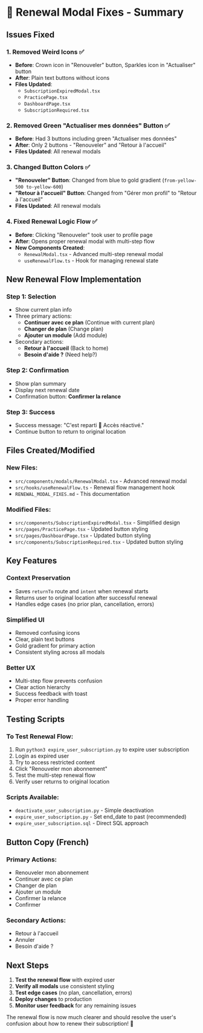# 🔄 Renewal Modal Fixes - Summary

## **Issues Fixed**

### **1. Removed Weird Icons** ✅
- **Before**: Crown icon in "Renouveler" button, Sparkles icon in "Actualiser" button
- **After**: Plain text buttons without icons
- **Files Updated**: 
  - `SubscriptionExpiredModal.tsx`
  - `PracticePage.tsx`
  - `DashboardPage.tsx`
  - `SubscriptionRequired.tsx`

### **2. Removed Green "Actualiser mes données" Button** ✅
- **Before**: Had 3 buttons including green "Actualiser mes données"
- **After**: Only 2 buttons - "Renouveler" and "Retour à l'accueil"
- **Files Updated**: All renewal modals

### **3. Changed Button Colors** ✅
- **"Renouveler" Button**: Changed from blue to gold gradient (`from-yellow-500 to-yellow-600`)
- **"Retour à l'accueil" Button**: Changed from "Gérer mon profil" to "Retour à l'accueil"
- **Files Updated**: All renewal modals

### **4. Fixed Renewal Logic Flow** ✅
- **Before**: Clicking "Renouveler" took user to profile page
- **After**: Opens proper renewal modal with multi-step flow
- **New Components Created**:
  - `RenewalModal.tsx` - Advanced multi-step renewal modal
  - `useRenewalFlow.ts` - Hook for managing renewal state

## **New Renewal Flow Implementation**

### **Step 1: Selection**
- Show current plan info
- Three primary actions:
  - **Continuer avec ce plan** (Continue with current plan)
  - **Changer de plan** (Change plan)
  - **Ajouter un module** (Add module)
- Secondary actions:
  - **Retour à l'accueil** (Back to home)
  - **Besoin d'aide ?** (Need help?)

### **Step 2: Confirmation**
- Show plan summary
- Display next renewal date
- Confirmation button: **Confirmer la relance**

### **Step 3: Success**
- Success message: "C'est reparti 🎉 Accès réactivé."
- Continue button to return to original location

## **Files Created/Modified**

### **New Files:**
- `src/components/modals/RenewalModal.tsx` - Advanced renewal modal
- `src/hooks/useRenewalFlow.ts` - Renewal flow management hook
- `RENEWAL_MODAL_FIXES.md` - This documentation

### **Modified Files:**
- `src/components/SubscriptionExpiredModal.tsx` - Simplified design
- `src/pages/PracticePage.tsx` - Updated button styling
- `src/pages/DashboardPage.tsx` - Updated button styling
- `src/components/SubscriptionRequired.tsx` - Updated button styling

## **Key Features**

### **Context Preservation**
- Saves `returnTo` route and `intent` when renewal starts
- Returns user to original location after successful renewal
- Handles edge cases (no prior plan, cancellation, errors)

### **Simplified UI**
- Removed confusing icons
- Clear, plain text buttons
- Gold gradient for primary action
- Consistent styling across all modals

### **Better UX**
- Multi-step flow prevents confusion
- Clear action hierarchy
- Success feedback with toast
- Proper error handling

## **Testing Scripts**

### **To Test Renewal Flow:**
1. Run `python3 expire_user_subscription.py` to expire user subscription
2. Login as expired user
3. Try to access restricted content
4. Click "Renouveler mon abonnement"
5. Test the multi-step renewal flow
6. Verify user returns to original location

### **Scripts Available:**
- `deactivate_user_subscription.py` - Simple deactivation
- `expire_user_subscription.py` - Set end_date to past (recommended)
- `expire_user_subscription.sql` - Direct SQL approach

## **Button Copy (French)**

### **Primary Actions:**
- Renouveler mon abonnement
- Continuer avec ce plan
- Changer de plan
- Ajouter un module
- Confirmer la relance
- Confirmer

### **Secondary Actions:**
- Retour à l'accueil
- Annuler
- Besoin d'aide ?

## **Next Steps**

1. **Test the renewal flow** with expired user
2. **Verify all modals** use consistent styling
3. **Test edge cases** (no plan, cancellation, errors)
4. **Deploy changes** to production
5. **Monitor user feedback** for any remaining issues

The renewal flow is now much clearer and should resolve the user's confusion about how to renew their subscription! 🎉

